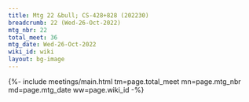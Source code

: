 ```yaml
---
title: Mtg 22 &bull; CS-428+828 (202230)
breadcrumb: 22 (Wed-26-Oct-2022)
mtg_nbr: 22
total_meet: 36
mtg_date: Wed-26-Oct-2022
wiki_id: wiki
layout: bg-image
---
```


{%- include meetings/main.html
    tm=page.total_meet
    mn=page.mtg_nbr
    md=page.mtg_date
    ww=page.wiki_id
-%}
